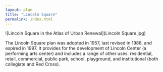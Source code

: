 ```yaml
---
layout: plan
title: "Lincoln Square"
permalink: index.html
---
```


![Lincoln Square in the Atlas of Urban Renewal](Lincoln Square.jpg)

The Lincoln Square plan was adopted in 1957, last revised in 1988, and expired in 1997. It provides for the development of Lincoln Center (a performing arts center) and includes a range of other uses: residential, retail, commercial, public park, school, playground, and institutional (both collegiate and Red Cross). 
